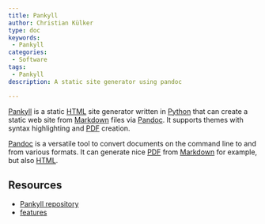 ```yaml
---
title: Pankyll
author: Christian Külker
type: doc
keywords:
 - Pankyll
categories:
 - Software
tags:
 - Pankyll
description: A static site generator using pandoc

---
```


[Pankyll] is a static [HTML] site generator written in [Python] that can create
a static web site from [Markdown] files via [Pandoc]. It supports themes with
syntax highlighting and [PDF] creation.

[Pandoc] is a versatile tool to convert documents on the command line to and
from various formats. It can generate nice [PDF] from [Markdown] for example,
but also [HTML].

## Resources

* [Pankyll repository]
* [features]

[features]: /en_US/Pankyll/pankyll-features.html
[git]: https://git-scm.com/
[HTML]: https://en.wikipedia.org/wiki/HTML
[Markdown]: https://en.wikipedia.org/wiki/Markdown
[more about Pankyll]: /en_US/Pankyll/
[Newspaper]: /en_US/Pankyll-Themes/pankyll-theme-newspaper.html
[Newspaper theme example]: https://github.com/ckuelker/pankyll-theme-newspaper-example
[Pandoc]: https://pandoc.org/
[Pankyll]: https://www.pankyll.org/
[pankyll-documentation]: https://github.com/ckuelker/pankyll-documentation
[Pankyll repository]: https://github.com/ckuelker/pankyll
[PDF]: https://en.wikipedia.org/wiki/PDF
[Python]:  https://www.python.org/
[Rankle theme example]: /en_US/Pankyll-Theme-Example/pankyll-theme-rankle-example.html
[Rankle]: /en_US/Pankyll-Themes/pankyll-theme-rankle.html
[themes]: /en_US/Pankyll-Themes/
[Themes]: /en_US/Pankyll-Themes/
[URL]: https://en.wikipedia.org/wiki/URL/
[YAML]: https://yaml.org/

